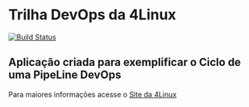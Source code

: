 # Trilha DevOps da 4Linux

<!-- Altere a Flag abaixo com sua URL do Travis -->
[![Build Status](https://travis-ci.com/RoMurakami/DevOpsLab-HelloWorld.svg?branch=master)](https://travis-ci.com/RoMurakami/DevOpsLab-HelloWorld)

## Aplicação criada para exemplificar o Ciclo de uma PipeLine DevOps


Para maiores informações acesse o [Site da 4Linux](https://www.4linux.com.br/cursos/devops)
